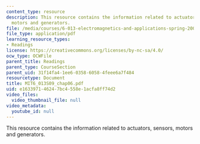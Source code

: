 ```yaml
---
content_type: resource
description: This resource contains the information related to actuators, sensors,
  motors and generators.
file: /media/courses/6-013-electromagnetics-and-applications-spring-2009/e163397146247bc4558e1acfa8ff74d2_MIT6_013S09_chap06.pdf
file_type: application/pdf
learning_resource_types:
- Readings
license: https://creativecommons.org/licenses/by-nc-sa/4.0/
ocw_type: OCWFile
parent_title: Readings
parent_type: CourseSection
parent_uid: 31f14fa4-1ee6-0358-6058-4feee6a7f484
resourcetype: Document
title: MIT6_013S09_chap06.pdf
uid: e1633971-4624-7bc4-558e-1acfa8ff74d2
video_files:
  video_thumbnail_file: null
video_metadata:
  youtube_id: null
---
```

This resource contains the information related to actuators, sensors, motors and generators.